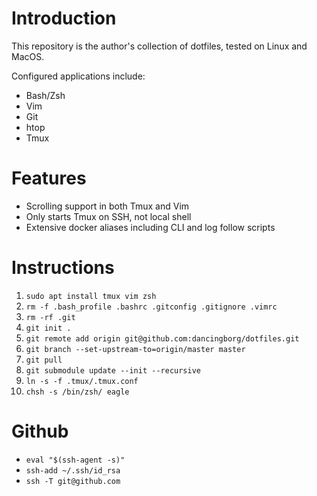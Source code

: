 # Introduction

This repository is the author's collection of dotfiles, tested on Linux and MacOS.

Configured applications include:
- Bash/Zsh
- Vim
- Git
- htop
- Tmux

# Features

- Scrolling support in both Tmux and Vim
- Only starts Tmux on SSH, not local shell
- Extensive docker aliases including CLI and log follow scripts

# Instructions

1. `sudo apt install tmux vim zsh`
2. `rm -f .bash_profile .bashrc .gitconfig .gitignore .vimrc`
3. `rm -rf .git`
4. `git init .`
5. `git remote add origin git@github.com:dancingborg/dotfiles.git`
6. `git branch --set-upstream-to=origin/master master`
7. `git pull`
8. `git submodule update --init --recursive`
9. `ln -s -f .tmux/.tmux.conf`
10. `chsh -s /bin/zsh/ eagle`

# Github

- `eval "$(ssh-agent -s)"`
- `ssh-add ~/.ssh/id_rsa`
- `ssh -T git@github.com`
